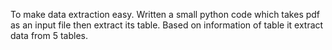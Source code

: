 To make data extraction easy. Written a small python code which takes pdf as an input file then extract its table. Based on information of table it extract data from 5 tables.
